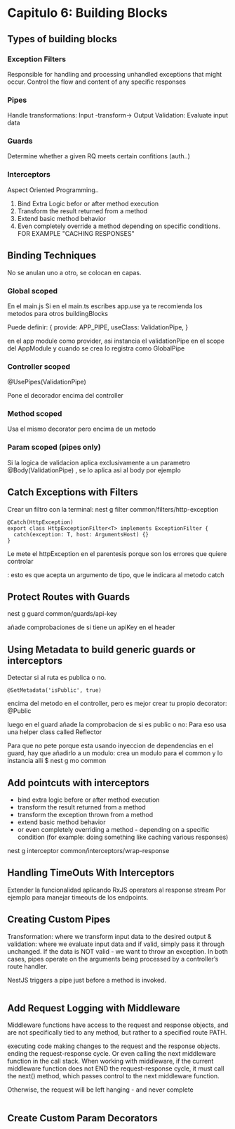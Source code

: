 
# Capitulo 6: Building Blocks

## Types of building blocks
### Exception Filters

Responsible for handling and processing unhandled exceptions that might occur.
Control the flow and content of any specific responses

### Pipes

Handle transformations: Input -transform-> Output
Validation: Evaluate input data

### Guards

Determine whether a given RQ meets certain confitions (auth..)

### Interceptors

Aspect Oriented Programming..

1. Bind Extra Logic befor or after method execution
2. Transform the result returned from a method
3. Extend basic method behavior
4. Even completely override a method depending on specific conditions. FOR EXAMPLE "CACHING RESPONSES"

## Binding Techniques


No se anulan uno a otro, se colocan en capas.



### Global scoped
En el main.js
Si en el main.ts escribes app.use ya te recomienda los metodos para otros buildingBlocks 


Puede definir:
{
      provide: APP_PIPE,
      useClass: ValidationPipe,
    }

en el app module como provider, asi instancia el validationPipe en el scope del AppModule
y cuando se crea lo registra como GlobalPipe

### Controller scoped

@UsePipes(ValidationPipe)

Pone el decorador encima del controller
### Method scoped
Usa el mismo decorator pero encima de un metodo

### Param scoped (pipes only)
Si la logica de validacion aplica exclusivamente a un parametro
@Body(ValidationPipe) , se lo aplica asi al body por ejemplo

## Catch Exceptions with Filters

Crear un filtro con la  terminal: nest g filter common/filters/http-exception


```
@Catch(HttpException)
export class HttpExceptionFilter<T> implements ExceptionFilter {
  catch(exception: T, host: ArgumentsHost) {}
}
```

Le mete el httpException en el parentesis porque son los errores que quiere controlar

<T>: esto es que acepta un argumento de tipo, que le indicara al metodo catch



## Protect Routes with Guards

nest g guard common/guards/api-key

añade comprobaciones de si tiene un apiKey en el header

## Using Metadata to build generic guards or interceptors

Detectar si al ruta es publica o no.

    @SetMetadata('isPublic', true)
encima del metodo en el controller, pero es mejor crear tu propio decorator:
@Public

luego en el guard añade la comprobacion de si es public o no:
Para eso usa una helper class called Reflector

Para que no pete porque esta usando inyeccion de dependencias en el guard, hay que añadirlo a un modulo:
crea un modulo para el common y lo instancia alli
$ nest g mo common


## Add pointcuts with interceptors

- bind extra logic before or after method execution
- transform the result returned from a method
- transform the exception thrown from a method
- extend basic method behavior
- or even completely overriding a method - depending on a specific condition (for example: doing something like caching various responses)

nest g interceptor common/interceptors/wrap-response

## Handling TimeOuts With Interceptors

Extender la funcionalidad aplicando RxJS operators al response stream
Por ejemplo para manejar timeouts de los endpoints.

## Creating Custom Pipes

Transformation: where we transform input data to the desired output
& validation: where we evaluate input data and if valid, simply pass it through unchanged. If the data is NOT valid - we want to throw an exception.
In both cases, pipes operate on the arguments being processed by a controller’s route handler. 

NestJS triggers a pipe just before a method is invoked.

```nest g pipe common/pipes/parse-int
```

## Add Request Logging with Middleware

Middleware functions have access to the request and response objects, and are not specifically tied to any method, but rather to a specified route PATH.

executing code
making changes to the request and the response objects.
ending the request-response cycle.
Or even calling the next middleware function in the call stack.
When working with middleware, if the current middleware function does not END the request-response cycle, it must call the next() method, which passes control to the next middleware function.

Otherwise, the request will be left hanging - and never complete

```nest g middleware common/middleware/logging
```

## Create Custom Param Decorators

